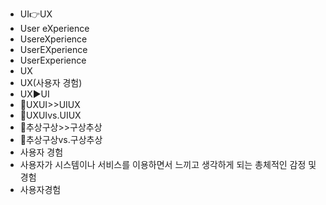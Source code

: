 ﻿- UI👉UX
- User eXperience
- UsereXperience
- UserEXperience
- UserExperience
- UX
- UX(사용자 경험)
- UX▶️UI
- 📌UXUI>>UIUX
- 📌UXUIvs.UIUX
- 📌추상구상>>구상추상
- 📌추상구상vs.구상추상
- 사용자 경험
- 사용자가 시스템이나 서비스를 이용하면서 느끼고 생각하게 되는 총체적인 감정 및 경험
- 사용자경험
